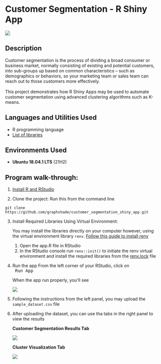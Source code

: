 # Customer Segmentation - R Shiny App

<img src="https://i.imgur.com/5CD2fij.png" />

<h2>Description</h2>
Customer segmentation is the process of dividing a broad consumer or business market, normally consisting of existing and potential customers, into sub-groups up based on common characteristics – such as demographics or behaviors, so your marketing team or sales team can reach out to those customers more effectively.
<br></br>
This project demonstrates how R Shiny Apps may be used to automate customer segmentation using advanced clustering algorithms such as K-means.

<h2>Languages and Utilities Used</h2>

- R programming language 
- [List of libraries](https://github.com/graphshade/Customer-segmentation---R-Shiny-App/blob/master/renv.lock)

<h2>Environments Used </h2>

- <b>Ubuntu 18.04.1 LTS</b> (21H2)

<h2>Program walk-through:</h2>

<p align="left">

1. [Install R and RStudio](https://techvidvan.com/tutorials/install-r/)
 
2. Clone the project: Run this from the command line
 
 ```commandline
 git clone https://github.com/graphshade/customer_segmentation_shiny_app.git
 ```
 
3. Install Required Libraries Using Virtual Environment: 
   
   You may install the libraries directly on your computer however, using the virtual environment library `renv`. [Follow this guide to install renv](https://www.youtube.com/watch?v=yc7ZB4F_dc0)
   1. Open the app.R file in RStudio
   2. In the RStudio console run `renv::init()` to initiate the renv virtual environment and install the required libraries from the [renv.lock](https://github.com/graphshade/Customer-segmentation---R-Shiny-App/blob/master/renv.lock) file 

4. Run the app
 From the left corner of your RStudio, click on <kbd> <br> Run App
 
   When the app run properly, you'll see

   <img src="https://i.imgur.com/tLHZa7K.png" />

 5. Following the instructions from the left panel, you may upload the `sample_dataset.csv` file
 
 6. After uploading the dataset, you can use tha tabs in the right panel to view the results
 
    <b>Customer Segmentation Results Tab</b>
 
    <img src="https://i.imgur.com/GI53Iel.png" />
 
    <b>Cluster Visualization Tab</b>
 
    <img src="https://i.imgur.com/5CD2fij.png" />
 </p>
 
